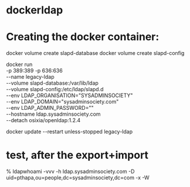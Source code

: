 # dockerldap



# Creating the docker container:


docker volume create slapd-database
docker volume create slapd-config

docker run \
    -p 389:389 -p 636:636 \
    --name legacy-ldap \
    --volume slapd-database:/var/lib/ldap \
    --volume slapd-config:/etc/ldap/slapd.d \
    --env LDAP_ORGANISATION="SYSADMINSOCIETY" \
    --env LDAP_DOMAIN="sysadminsociety.com" \
    --env LDAP_ADMIN_PASSWORD="" \
    --hostname ldap.sysadminsociety.com  \
    --detach osixia/openldap:1.2.4

docker update --restart unless-stopped legacy-ldap


# test, after the export+import
% ldapwhoami -vvv -h ldap.sysadminsociety.com -D uid=pthapa,ou=people,dc=sysadminsociety,dc=com -x -W
